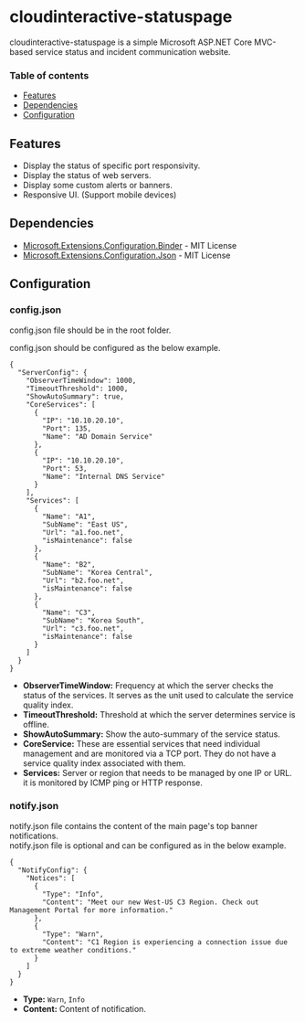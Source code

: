 # cloudinteractive-statuspage

cloudinteractive-statuspage is a simple Microsoft ASP.NET Core MVC-based service status and incident communication website.

### Table of contents
* [Features](#features)
* [Dependencies](#dependencies)
* [Configuration](#configuration)

## Features
* Display the status of specific port responsivity.
* Display the status of web servers.
* Display some custom alerts or banners.
* Responsive UI. (Support mobile devices)

## Dependencies
* [Microsoft.Extensions.Configuration.Binder](https://www.nuget.org/packages/Microsoft.Extensions.Configuration.Binder/7.0.4?_src=template) - MIT License
* [Microsoft.Extensions.Configuration.Json](https://www.nuget.org/packages/Microsoft.Extensions.Configuration.Json/7.0.0?_src=template) - MIT License

## Configuration



### config.json
config.json file should be in the root folder.

config.json should be configured as the below example.

```
{
  "ServerConfig": {
    "ObserverTimeWindow": 1000,
    "TimeoutThreshold": 1000,
    "ShowAutoSummary": true,
    "CoreServices": [
      {
        "IP": "10.10.20.10",
        "Port": 135,
        "Name": "AD Domain Service"
      },
      {
        "IP": "10.10.20.10",
        "Port": 53,
        "Name": "Internal DNS Service"
      }
    ],
    "Services": [
      {
        "Name": "A1",
        "SubName": "East US",
        "Url": "a1.foo.net",
        "isMaintenance": false
      },
      {
        "Name": "B2",
        "SubName": "Korea Central",
        "Url": "b2.foo.net",
        "isMaintenance": false
      },
      {
        "Name": "C3",
        "SubName": "Korea South",
        "Url": "c3.foo.net",
        "isMaintenance": false
      }
    ]
  }
}
```
-  **ObserverTimeWindow:** Frequency at which the server checks the status of the services. It serves as the unit used to calculate the service quality index.
-  **TimeoutThreshold:** Threshold at which the server determines service is offline.
-  **ShowAutoSummary:** Show the auto-summary of the service status.
-  **CoreService:** These are essential services that need individual management and are monitored via a TCP port. They do not have a service quality index associated with them.
-  **Services:** Server or region that needs to be managed by one IP or URL. it is monitored by ICMP ping or HTTP response.



### notify.json
notify.json file contains the content of the main page's top banner notifications.   
notify.json file is optional and can be configured as in the below example.  

```
{
  "NotifyConfig": {
    "Notices": [
      {
        "Type": "Info",
        "Content": "Meet our new West-US C3 Region. Check out Management Portal for more information."
      },
      {
        "Type": "Warn",
        "Content": "C1 Region is experiencing a connection issue due to extreme weather conditions."
      }
    ] 
  } 
}
```

-  **Type:** `Warn`, `Info` 
-  **Content:** Content of notification.
